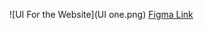 ![UI For the Website](UI one.png)
[Figma Link](https://www.figma.com/file/SybwjihFmxewjh0MkIc61W/Untitled?node-id=0%3A1)
